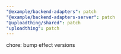 ```yaml
---
"@example/backend-adapters": patch
"@example/backend-adapters-server": patch
"@uploadthing/shared": patch
"uploadthing": patch
---
```


chore: bump effect versions
